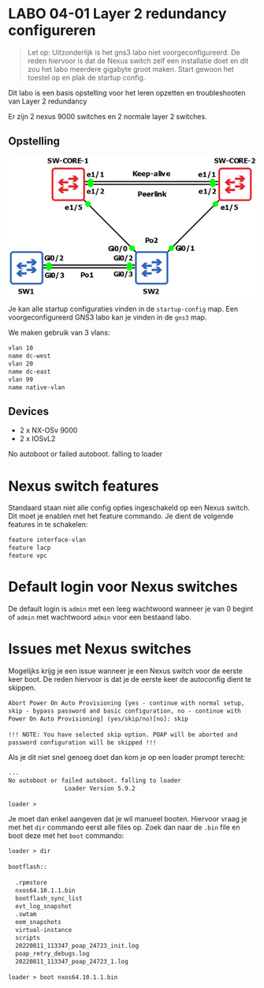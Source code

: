 # LABO 04-01 Layer 2 redundancy configureren

> Let op: Uitzonderlijk is het gns3 labo niet voorgeconfigureerd. De reden hiervoor is dat de Nexus switch zelf een installatie doet en dit zou het labo meerdere gigabyte groot maken. Start gewoon het toestel op en plak de startup config.

Dit labo is een basis opstelling voor het leren opzetten en troubleshooten van Layer 2 redundancy

Er zijn 2 nexus 9000 switches en 2 normale layer 2 switches.

## Opstelling
![Opstelling](lab-04-01-layout.png)

Je kan alle startup configuraties vinden in de `startup-config` map. Een voorgeconfigureerd GNS3 labo kan je vinden in de `gns3` map.

We maken gebruik van 3 vlans:

```
vlan 10
name dc-west
vlan 20
name dc-east
vlan 99
name native-vlan
```

## Devices

* 2 x NX-OSv 9000
* 2 x IOSvL2

No autoboot or failed autoboot. falling to loader

# Nexus switch features

Standaard staan niet alle config opties ingeschakeld op een Nexus switch. Dit moet je enablen met het feature commando. Je dient de volgende features in te schakelen:

```
feature interface-vlan
feature lacp
feature vpc
```

# Default login voor Nexus switches

De default login is `admin` met een leeg wachtwoord wanneer je van 0 begint of `admin` met wachtwoord `admin` voor een bestaand labo.

# Issues met Nexus switches

Mogelijks krijg je een issue wanneer je een Nexus switch voor de eerste keer boot. De reden hiervoor is dat je de eerste keer de autoconfig dient te skippen. 

```
Abort Power On Auto Provisioning [yes - continue with normal setup, skip - bypass password and basic configuration, no - continue with Power On Auto Provisioning] (yes/skip/no)[no]: skip

!!! NOTE: You have selected skip option. POAP will be aborted and password configuration will be skipped !!!

```

Als je dit niet snel genoeg doet dan kom je op een loader prompt terecht:

```
...
No autoboot or failed autoboot. falling to loader
                Loader Version 5.9.2

loader >
```

Je moet dan enkel aangeven dat je wil manueel booten. Hiervoor vraag je met het `dir` commando eerst alle files op. Zoek dan naar de `.bin` file en boot deze met het `boot` commando:

```
loader > dir

bootflash::

  .rpmstore
  nxos64.10.1.1.bin
  bootflash_sync_list
  evt_log_snapshot
  .swtam
  eem_snapshots
  virtual-instance
  scripts
  20220811_113347_poap_24723_init.log
  poap_retry_debugs.log
  20220811_113347_poap_24723_1.log

loader > boot nxos64.10.1.1.bin
```